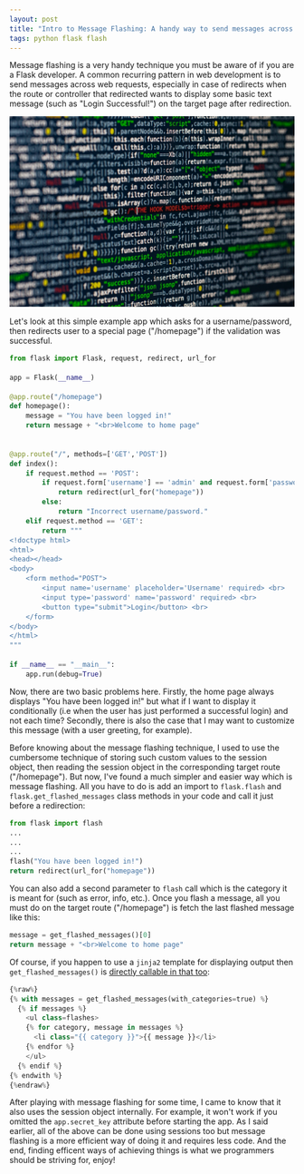 ```yaml
---
layout: post
title: "Intro to Message Flashing: A handy way to send messages across page requests in Flask"
tags: python flask flash
---
```


Message flashing is a very handy technique you must be aware of if you are a Flask developer. A common recurring pattern in web development is to send messages across web requests, especially in case of redirects when the route or controller that redirected wants to display some basic text message (such as "Login Successful!") on the target page after redirection.

![source code](/uploads/code.jpg)

Let's look at this simple example app which asks for a username/password, then redirects user to a special page ("/homepage") if the validation was successful.

```python
from flask import Flask, request, redirect, url_for

app = Flask(__name__)

@app.route("/homepage")
def homepage():
    message = "You have been logged in!"
    return message + "<br>Welcome to home page"
    

@app.route("/", methods=['GET','POST'])
def index():
    if request.method == 'POST':
        if request.form['username'] == 'admin' and request.form['password'] == 'admin':
            return redirect(url_for("homepage"))
        else:
            return "Incorrect username/password."
    elif request.method == 'GET':
        return """
<!doctype html>
<html>
<head></head>
<body>
    <form method="POST">
        <input name='username' placeholder='Username' required> <br>
        <input type='password' name='password' required> <br>
        <button type="submit">Login</button> <br>
    </form>
</body>
</html>
"""
	
if __name__ == "__main__":
	app.run(debug=True)
```

Now, there are two basic problems here. Firstly, the home page always displays "You have been logged in!" but what if I want to display it conditionally (i.e when the user has just performed a successful login) and not each time? Secondly, there is also the case that I may want to customize this message (with a user greeting, for example).

Before knowing about the message flashing technique, I used to use the cumbersome technique of storing such custom values to the session object, then reading the session object in the corresponding target route ("/homepage"). But now, I've found a much simpler and easier way which is message flashing. All you have to do is add an import to `flask.flash` and `flask.get_flashed_messages` class methods in your code and call it just before a redirection:

```python
from flask import flash
...
...
...
flash("You have been logged in!")
return redirect(url_for("homepage"))
```

You can also add a second parameter to `flash` call which is the category it is meant for (such as error, info, etc.). Once you flash a message, all you must do on the target route ("/homepage") is fetch the last flashed message like this:

```python
message = get_flashed_messages()[0]
return message + "<br>Welcome to home page"
```

Of course, if you happen to use a `jinja2` template for displaying output then `get_flashed_messages()` is [directly callable in that too](https://flask.palletsprojects.com/en/0.12.x/patterns/flashing/):

```python
{%raw%}
{% with messages = get_flashed_messages(with_categories=true) %}
  {% if messages %}
    <ul class=flashes>
    {% for category, message in messages %}
      <li class="{{ category }}">{{ message }}</li>
    {% endfor %}
    </ul>
  {% endif %}
{% endwith %}
{%endraw%}
```

After playing with message flashing for some time, I came to know that it also uses the session object internally. For example, it won't work if you omitted the `app.secret_key` attribute before starting the app. As I said earlier, all of the above can be done using sessions too but message flashing is a more efficient way of doing it and requires less code. And the end, finding efficent ways of achieving things is what we programmers should be striving for, enjoy!